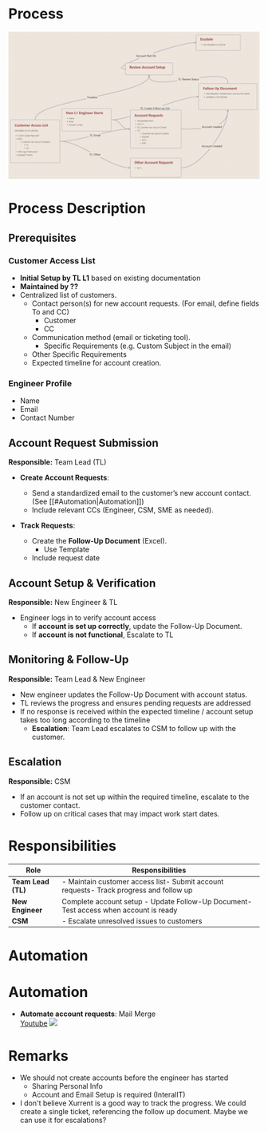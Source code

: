 
# Process
![img](Process.png)

# Process Description 

## Prerequisites
### Customer Access List
- **Initial Setup by TL L1** based on existing documentation
- **Maintained by ??**
- Centralized list of customers.    
    - Contact person(s) for new account requests. (For email, define fields To and CC)
	    - Customer
	    - CC
    - Communication method (email or ticketing tool).
	    - Specific Requirements (e.g. Custom Subject in the email)
	- Other Specific Requirements
    - Expected timeline for account creation.
        
### Engineer Profile

- Name
- Email
- Contact Number

## Account Request Submission

**Responsible:** Team Lead (TL)

- **Create Account Requests**:
    - Send a standardized email to the customer’s new account contact. (See [[#Automation|Automation]])
    - Include relevant CCs (Engineer, CSM, SME as needed).
        
- **Track Requests**:
    - Create the **Follow-Up Document** (Excel).
	    - Use Template
    - Include request date
        
## Account Setup & Verification

**Responsible:** New Engineer & TL
- Engineer logs in to verify account access
    - If **account is set up correctly**, update the Follow-Up Document.
    - If **account is not functional**, Escalate to TL

## Monitoring & Follow-Up

**Responsible:** Team Lead & New Engineer

- New engineer updates the Follow-Up Document with account status.
- TL reviews the progress and ensures pending requests are addressed
- If no response is received within the expected timeline / account setup takes too long according to the timeline    
    - **Escalation**: Team Lead escalates to CSM to follow up with the customer.
        

## Escalation

**Responsible:** CSM

- If an account is not set up within the required timeline, escalate to the customer contact.
- Follow up on critical cases that may impact work start dates.
    

# Responsibilities

| **Role**           | **Responsibilities**                                                                   |
| ------------------ | -------------------------------------------------------------------------------------- |
| **Team Lead (TL)** | - Maintain customer access list- Submit account requests- Track progress and follow up |
| **New Engineer**   | Complete account setup - Update Follow-Up Document- Test access when account is ready  |
| **CSM**            | - Escalate unresolved issues to customers                                              |


# Automation


# Automation

- **Automate account requests**: Mail Merge    
	[Youtube](https://youtu.be/yj_s3cdfVDY?si=C8YhENnUfC_NkN5V)
	![](https://youtu.be/yj_s3cdfVDY?si=C8YhENnUfC_NkN5V)
   


# Remarks

- We should not create accounts before the engineer has started
	- Sharing Personal Info
	- Account and Email Setup is required (InteralIT)
- I don't believe Xurrent is a good way to track the progress. We could create a single ticket, referencing the follow up document. Maybe we can use it for escalations?